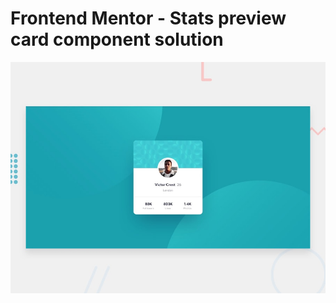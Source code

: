 # Frontend Mentor - Stats preview card component solution

![Captura de tela Desktop](design/desktop-preview.jpg)
